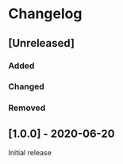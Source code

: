 # Changelog

## [Unreleased]
### Added

### Changed

### Removed


## [1.0.0] - 2020-06-20
Initial release